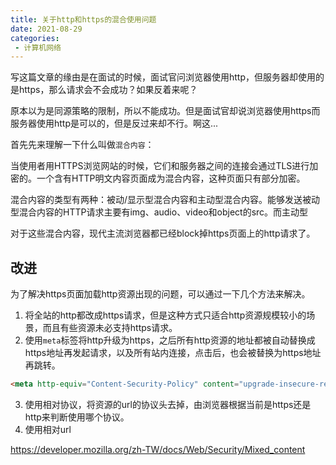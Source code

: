```yaml
---
title: 关于http和https的混合使用问题
date: 2021-08-29
categories:
 - 计算机网络
---
```


写这篇文章的缘由是在面试的时候，面试官问浏览器使用http，但服务器却使用的是https，那么请求会不会成功？如果反着来呢？

原本以为是同源策略的限制，所以不能成功。但是面试官却说浏览器使用https而服务器使用http是可以的，但是反过来却不行。啊这...

首先先来理解一下什么叫做`混合内容`：

当使用者用HTTPS浏览网站的时候，它们和服务器之间的连接会通过TLS进行加密的。一个含有HTTP明文内容页面成为混合内容，这种页面只有部分加密。

混合内容的类型有两种：被动/显示型混合内容和主动型混合内容。能够发送被动型混合内容的HTTP请求主要有img、audio、video和object的src。而主动型

对于这些混合内容，现代主流浏览器都已经block掉https页面上的http请求了。

## 改进
为了解决https页面加载http资源出现的问题，可以通过一下几个方法来解决。

1. 将全站的http都改成https请求，但是这种方式只适合http资源规模较小的场景，而且有些资源未必支持https请求。
2. 使用`meta`标签将http升级为https，之后所有http资源的地址都被自动替换成https地址再发起请求，以及所有站内连接，点击后，也会被替换为https地址再跳转。
```html
<meta http-equiv="Content-Security-Policy" content="upgrade-insecure-requests" />
```

3. 使用相对协议，将资源的url的协议头去掉，由浏览器根据当前是https还是http来判断使用哪个协议。
4. 使用相对url


https://developer.mozilla.org/zh-TW/docs/Web/Security/Mixed_content